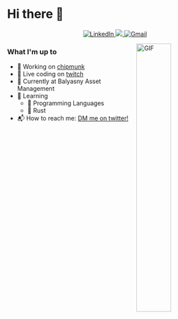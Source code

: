 # Hi there 👋

<p align='center'>
  <a href="https://www.linkedin.com/in/reaganmcf/">
   <img src="https://img.shields.io/badge/linkedin-%230077B5.svg?&style=for-the-badge&logo=linkedin&logoColor=white" alt="LinkedIn" />  
  </a>
  <a href="https://www.twitter.com/reaganmcf_">
    <img src="https://img.shields.io/twitter/follow/reaganmcf_?label=Follow&style=for-the-badge&logo=twitter&color=blue"/>
  </a>
  <a href="mailto:me@reaganmcf.com?subject=Hey%20Reagan">
    <img src="https://img.shields.io/badge/gmail-%23D14836.svg?&style=for-the-badge&logo=gmail&logoColor=white" alt="Gmail"/>
  </a>
</p>

<img align="right" width="40%" alt="GIF" src="https://i.pinimg.com/originals/e4/26/70/e426702edf874b181aced1e2fa5c6cde.gif" />

### What I'm up to
- 🔭 Working on [chipmunk](https://github.com/reaganmcf/chipmunk)
- 🎥 Live coding on [twitch](https://twitch.tv/reaganmcf_)
- 💼 Currently at Balyasny Asset Management 
- 🌱 Learning
  - 💾 Programming Languages
  - 📝 Rust
- 📬 How to reach me: [DM me on twitter!](https://www.twitter.com/reaganmcf_/)

<br>
<br>

<!--
<img align="left" width="60%" src="https://github-readme-stats.vercel.app/api?username=reaganmcf&count_private=true&theme=dark">

<img width="37%" src="https://github-readme-stats.vercel.app/api/top-langs/?username=reaganmcf&hide=jupyter%20notebook&langs_count=6&count_private=true&exclude_repo=MineSweeper&theme=dark"/>
-->

<!--
**reaganmcf/reaganmcf** is a ✨ _special_ ✨ repository because its `README.md` (this file) appears on your GitHub profile.

Here are some ideas to get you started:

- 🔭 I’m currently working on ...
- 🌱 I’m currently learning ...
- 👯 I’m looking to collaborate on ...
- 🤔 I’m looking for help with ...
- 💬 Ask me about ...
- 📫 How to reach me: ...
- 😄 Pronouns: ...
- ⚡ Fun fact: ...
-->

